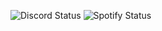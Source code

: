 <!--status-->
![Discord Status](https://img.shields.io/badge/Discord-dnd-red) ![Spotify Status](https://img.shields.io/badge/Listening%20to-Daylight%20by%20David%20Kushner-1db954)
